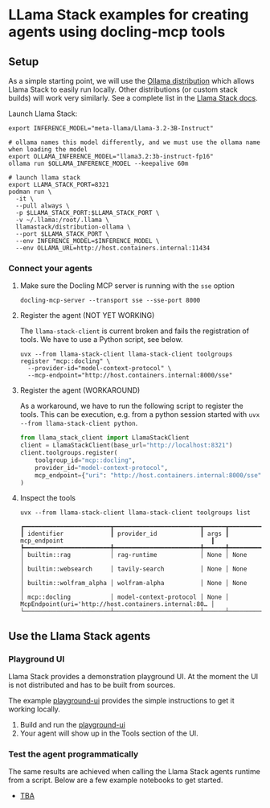 # LLama Stack examples for creating agents using docling-mcp tools

## Setup

As a simple starting point, we will use the [Ollama distribution](https://llama-stack.readthedocs.io/en/latest/distributions/self_hosted_distro/ollama.html) which allows Llama Stack to easily run locally.
Other distributions (or custom stack builds) will work very similarly. See a complete list in the [Llama Stack docs](https://llama-stack.readthedocs.io/en/latest/distributions/list_of_distributions.html).

Launch Llama Stack:

```shell
export INFERENCE_MODEL="meta-llama/Llama-3.2-3B-Instruct"

# ollama names this model differently, and we must use the ollama name when loading the model
export OLLAMA_INFERENCE_MODEL="llama3.2:3b-instruct-fp16"
ollama run $OLLAMA_INFERENCE_MODEL --keepalive 60m

# launch llama stack
export LLAMA_STACK_PORT=8321
podman run \
  -it \
  --pull always \
  -p $LLAMA_STACK_PORT:$LLAMA_STACK_PORT \
  -v ~/.llama:/root/.llama \
  llamastack/distribution-ollama \
  --port $LLAMA_STACK_PORT \
  --env INFERENCE_MODEL=$INFERENCE_MODEL \
  --env OLLAMA_URL=http://host.containers.internal:11434
  ```

### Connect your agents

1. Make sure the Docling MCP server is running with the `sse` option

    ```shell
    docling-mcp-server --transport sse --sse-port 8000
    ```

2. Register the agent (NOT YET WORKING)

    The `llama-stack-client` is current broken and fails the registration of tools. We have to use a Python script, see below.

    ```shell
    uvx --from llama-stack-client llama-stack-client toolgroups register "mcp::docling" \
      --provider-id="model-context-protocol" \
      --mcp-endpoint="http://host.containers.internal:8000/sse"
    ```

2. Register the agent (WORKAROUND)

    As a workaround, we have to run the following script to register the tools.
    This can be execution, e.g. from a python session started with `uvx --from llama-stack-client python`.

    ```py
    from llama_stack_client import LlamaStackClient
    client = LlamaStackClient(base_url="http://localhost:8321")
    client.toolgroups.register(
        toolgroup_id="mcp::docling",
        provider_id="model-context-protocol",
        mcp_endpoint={"uri": "http://host.containers.internal:8000/sse"},
    )
    ```

3. Inspect the tools

    ```shell
    uvx --from llama-stack-client llama-stack-client toolgroups list

    ┏━━━━━━━━━━━━━━━━━━━━━━━━┳━━━━━━━━━━━━━━━━━━━━━━━━┳━━━━━━┳━━━━━━━━━━━━━━━━━━━━━━━━━━━━━━━━━━━━━━━━━━━━━━━━━━━━━━┓
    ┃ identifier             ┃ provider_id            ┃ args ┃ mcp_endpoint                                         ┃
    ┡━━━━━━━━━━━━━━━━━━━━━━━━╇━━━━━━━━━━━━━━━━━━━━━━━━╇━━━━━━╇━━━━━━━━━━━━━━━━━━━━━━━━━━━━━━━━━━━━━━━━━━━━━━━━━━━━━━┩
    │ builtin::rag           │ rag-runtime            │ None │ None                                                 │
    │ builtin::websearch     │ tavily-search          │ None │ None                                                 │
    │ builtin::wolfram_alpha │ wolfram-alpha          │ None │ None                                                 │
    │ mcp::docling           │ model-context-protocol │ None │ McpEndpoint(uri='http://host.containers.internal:80… │
    └────────────────────────┴────────────────────────┴──────┴──────────────────────────────────────────────────────┘
    ```

## Use the Llama Stack agents

### Playground UI

Llama Stack provides a demonstration playground UI. At the moment the UI is not distributed and has to be built from sources.

The example [playground-ui](./playground-ui/) provides the simple instructions to get it working locally.

1. Build and run the [playground-ui](./playground-ui/)
2. Your agent will show up in the Tools section of the UI.

### Test the agent programmatically

The same results are achieved when calling the Llama Stack agents runtime from a script. Below are a few example notebooks to get started.

- [TBA](./)
